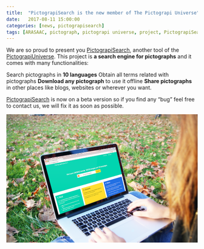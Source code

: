 ```yaml
---
title:  "PictograpiSearch is the new member of The Pictograpi Universe"
date:   2017-08-11 15:00:00
categories: [news, pictograpisearch]
tags: [ARASAAC, pictograph, pictograpi universe, project, PictograpiSearch]
---
```

We are so proud to present you [PictograpiSearch](https://search.pictograpi.com), another tool of the [PictograpiUniverse](https://pictograpi.com). This project is **a search engine for pictographs** and it comes with many functionalities:

Search pictographs in **10 languages**
Obtain all terms related with pictographs
**Download any pictograph** to use it offline
**Share pictographs** in other places like blogs, websites or wherever you want.

[PictograpiSearch](https://search.pictograpi.com) is now on a beta version so if you find any “bug” feel free to contact us, we will fix it as soon as possible.

![PictograpiSearch screenshot](/assets/2017-08-11-pictograpi-search.png)